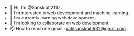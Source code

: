 - 👋 Hi, I’m @Sanskruti2110 .
- 👀 I’m interested in web development and machine learning.
- 🌱 I’m currently learning web development .
- 💞️ I’m looking to collaborate on web development.
- 📫 How to reach me gmail : patilsanskruti632@gmail.com .

<!---
Sanskruti2110/Sanskruti2110 is a ✨ special ✨ repository because its `README.md` (this file) appears on your GitHub profile.
You can click the Preview link to take a look at your changes.
--->
